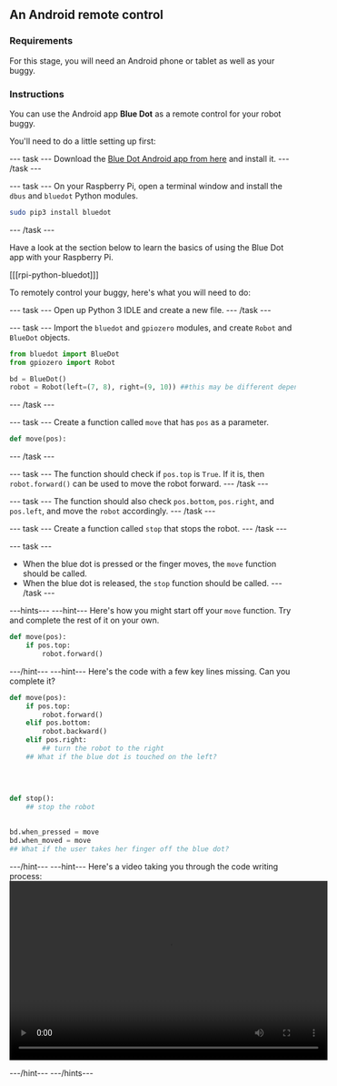 ## An Android remote control

### Requirements
For this stage, you will need an Android phone or tablet as well as your buggy.

### Instructions
You can use the Android app **Blue Dot** as a remote control for your robot buggy.

You'll need to do a little setting up first:

--- task ---
Download the [Blue Dot Android app from here](https://play.google.com/store/apps/details?id=com.stuffaboutcode.bluedot&hl=en_GB) and install it.
--- /task ---

--- task ---
On your Raspberry Pi, open a terminal window and install the `dbus` and `bluedot` Python modules.

```bash
sudo pip3 install bluedot
```
--- /task ---

Have a look at the section below to learn the basics of using the Blue Dot app with your Raspberry Pi.

[[[rpi-python-bluedot]]]

To remotely control your buggy, here's what you will need to do:

--- task ---
Open up Python 3 IDLE and create a new file.
--- /task ---

--- task ---
Import the `bluedot` and `gpiozero` modules, and create `Robot` and `BlueDot` objects.
```python
from bluedot import BlueDot
from gpiozero import Robot

bd = BlueDot()
robot = Robot(left=(7, 8), right=(9, 10)) ##this may be different depending on your wiring
```
--- /task ---

--- task ---
Create a function called `move` that has `pos` as a parameter.
```python
def move(pos):
```
--- /task ---

--- task ---
The function should check if `pos.top` is `True`. If it is, then `robot.forward()` can be used to move the robot forward.
--- /task ---

--- task ---
The function should also check `pos.bottom`, `pos.right`, and `pos.left`, and move the `robot` accordingly.
--- /task ---

--- task ---
Create a function called `stop` that stops the robot.
--- /task ---

--- task ---
- When the blue dot is pressed or the finger moves, the `move` function should be called.
- When the blue dot is released, the `stop` function should be called.
--- /task ---

---hints--- ---hint---
Here's how you might start off your `move` function. Try and complete the rest of it on your own.

```python
def move(pos):
    if pos.top:
        robot.forward()
```
---/hint--- ---hint---
Here's the code with a few key lines missing. Can you complete it?
```python
def move(pos):
    if pos.top:
        robot.forward()
    elif pos.bottom:
        robot.backward()
    elif pos.right:
		## turn the robot to the right
	## What if the blue dot is touched on the left?
   
   
   

def stop():
	## stop the robot
   

bd.when_pressed = move
bd.when_moved = move
## What if the user takes her finger off the blue dot?
```
---/hint--- ---hint---
Here's a video taking you through the code writing process:
<video width="560" height="315" controls>
<source src="images/blue-dot-remote.webm" type="video/webm">
If your browser does not support WebM video, try Firefox or Chrome.
</video>

---/hint--- ---/hints---

